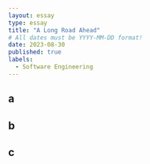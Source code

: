 ```yaml
---
layout: essay
type: essay
title: "A Long Road Ahead"
# All dates must be YYYY-MM-DD format!
date: 2023-08-30
published: true
labels:
  - Software Engineering
---
```


## a

## b

## c

